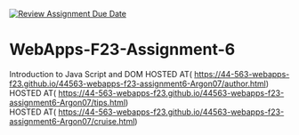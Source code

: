 [![Review Assignment Due Date](https://classroom.github.com/assets/deadline-readme-button-24ddc0f5d75046c5622901739e7c5dd533143b0c8e959d652212380cedb1ea36.svg)](https://classroom.github.com/a/b9NC0g7h)
# WebApps-F23-Assignment-6
Introduction to Java Script and DOM
HOSTED AT( https://44-563-webapps-f23.github.io/44563-webapps-f23-assignment6-Argon07/author.html)
<br>
HOSTED AT( https://44-563-webapps-f23.github.io/44563-webapps-f23-assignment6-Argon07/tips.html)
<br>
HOSTED AT( https://44-563-webapps-f23.github.io/44563-webapps-f23-assignment6-Argon07/cruise.html)
